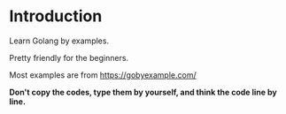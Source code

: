 # Introduction

Learn Golang by examples. 

Pretty friendly for the beginners.

Most examples are from https://gobyexample.com/

**Don't copy the codes, type them by yourself, and think the code line by line.**

